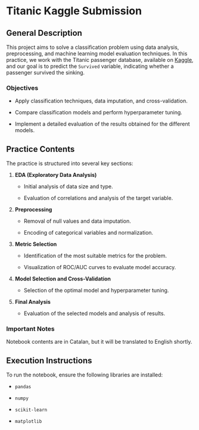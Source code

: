 # Titanic Kaggle Submission

## General Description

This project aims to solve a classification problem using data analysis, preprocessing, and machine learning model evaluation techniques. In this practice, we work with the Titanic passenger database, available on [Kaggle](https://www.kaggle.com/c/titanic/data), and our goal is to predict the `Survived` variable, indicating whether a passenger survived the sinking.



### Objectives

- Apply classification techniques, data imputation, and cross-validation.

- Compare classification models and perform hyperparameter tuning.

- Implement a detailed evaluation of the results obtained for the different models.



## Practice Contents

The practice is structured into several key sections:



1. **EDA (Exploratory Data Analysis)**

   - Initial analysis of data size and type.

   - Evaluation of correlations and analysis of the target variable.

2. **Preprocessing**

   - Removal of null values and data imputation.

   - Encoding of categorical variables and normalization.

3. **Metric Selection**

   - Identification of the most suitable metrics for the problem.

   - Visualization of ROC/AUC curves to evaluate model accuracy.

4. **Model Selection and Cross-Validation**

   - Selection of the optimal model and hyperparameter tuning.

5. **Final Analysis**

   - Evaluation of the selected models and analysis of results.



### Important Notes

Notebook contents are in Catalan, but it will be translated to English shortly.

## Execution Instructions

To run the notebook, ensure the following libraries are installed:

- `pandas`

- `numpy`

- `scikit-learn`

- `matplotlib`
